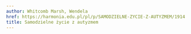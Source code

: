 ```yaml
---
author: Whitcomb Marsh, Wendela
href: https://harmonia.edu.pl/pl/p/SAMODZIELNE-ZYCIE-Z-AUTYZMEM/1914
title: Samodzielne życie z autyzmem
---
```

